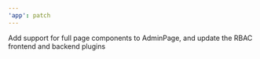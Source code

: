 ```yaml
---
'app': patch
---
```


Add support for full page components to AdminPage, and update the RBAC frontend and backend plugins
